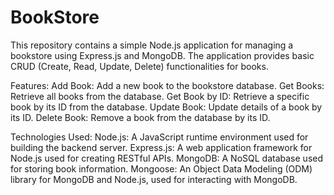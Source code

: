 # BookStore
This repository contains a simple Node.js application for managing a bookstore using Express.js and MongoDB. The application provides basic CRUD (Create, Read, Update, Delete) functionalities for books.


Features:
Add Book: Add a new book to the bookstore database.
Get Books: Retrieve all books from the database.
Get Book by ID: Retrieve a specific book by its ID from the database.
Update Book: Update details of a book by its ID.
Delete Book: Remove a book from the database by its ID.

Technologies Used:
Node.js: A JavaScript runtime environment used for building the backend server.
Express.js: A web application framework for Node.js used for creating RESTful APIs.
MongoDB: A NoSQL database used for storing book information.
Mongoose: An Object Data Modeling (ODM) library for MongoDB and Node.js, used for interacting with MongoDB.


